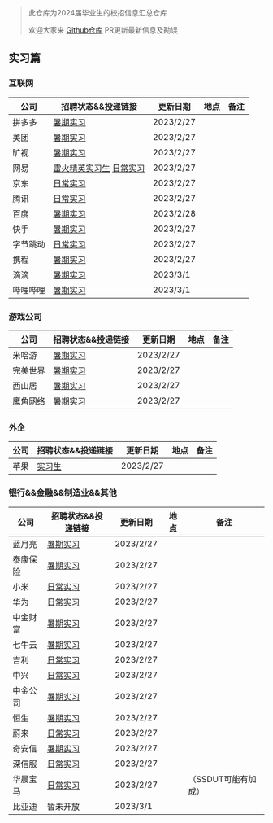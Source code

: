 > 此仓库为2024届毕业生的校招信息汇总仓库
>
> 欢迎大家来 [Github仓库](https://github.com/NAOSI-DLUT/Campus2024) PR更新最新信息及勘误

## 实习篇

### 互联网

| 公司     | 招聘状态&&投递链接                                           | 更新日期  | 地点 | 备注 |
| -------- | ------------------------------------------------------------ | --------- | ---- | ---- |
| 拼多多   | [暑期实习](https://careers.pinduoduo.com/campus/intern)      | 2023/2/27 |      |      |
| 美团     | [暑期实习](https://zhaopin.meituan.com/web/campus)           | 2023/2/27 |      |      |
| 旷视     | [暑期实习](https://app.mokahr.com/campus-recruitment/megviihr/38642#/) | 2023/2/27 |      |      |
| 网易     | [雷火精英实习生](https://leihuo.163.com/campus/#/research?channel=EiCweVfK)  [日常实习](https://hr.163.com/job-list.html?workType=1) | 2023/2/27 |      |      |
| 京东     | [日常实习](https://zhaopin.jd.com/web/job/trainee_job_info_list/5?time=1675865634536) | 2023/2/27 |      |      |
| 腾讯     | [日常实习](https://join.qq.com/post.html?pid=2&amp;query=2_75%2C2_76%2C2_77%2C2_84%2C2_93%2C2_231%2Cp_2&time=1675865633560&query=p_2) | 2023/2/27 |      |      |
| 百度     | [暑期实习](https://talent.baidu.com/jobs/list?time=1675865632521) | 2023/2/28 |      |      |
| 快手     | [暑期实习](https://zhaopin.kuaishou.cn/recruit/e/?time=1675865631504#/official/trainee/?workLocationCode=domestic&name=%E6%9A%91%E6%9C%9F%E5%AE%9E%E4%B9%A0) | 2023/2/27 |      |      |
| 字节跳动 | [日常实习](https://jobs.bytedance.com/campus/position?keywords=&category=&location=&project=&type=3&job_hot_flag=&current=1&limit=10&functionCategory=) | 2023/2/27 |      |      |
| 携程     | [暑期实习](https://campus.ctrip.com/campus-recruitment/trip/37757/#/page/%E6%A0%A1%E6%8B%9B%E9%A1%B9%E7%9B%AE) | 2023/2/27 |      |      |
| 滴滴     | [暑期实习](https://app.mokahr.com/apply/didiglobal/6222#/)   | 2023/3/1  |      |      |
| 哔哩哔哩 | [暑期实习](https://jobs.bilibili.com/campus/positions?type=0) | 2023/3/1  |      |      |

### 游戏公司

| 公司     | 招聘状态&&投递链接                                           | 更新日期  | 地点 | 备注 |
| -------- | ------------------------------------------------------------ | --------- | ---- | ---- |
| 米哈游   | [暑期实习](https://campus.mihoyo.com/#/campus/position)      | 2023/2/27 |      |      |
| 完美世界 | [暑期实习](https://jobs.games.wanmei.com/school.html)        | 2023/2/27 |      |      |
| 西山居   | [暑期实习](https://app.mokahr.com/campus-recruitment/xishanju/37430#/) | 2023/2/27 |      |      |
| 鹰角网络 | [暑期实习](https://jobs.hypergryph.com/campus_apply/hypergryph/26326#/) | 2023/2/27 |      |      |


### 外企

| 公司 | 招聘状态&&投递链接                                           | 更新日期  | 地点 | 备注 |
| ---- | ------------------------------------------------------------ | --------- | ---- | ---- |
| 苹果 | [实习生](https://jobs.apple.com/zh-cn/search?location=china-CHNC&team=internships-STDNT-INTRN+corporate-STDNT-CORP&cid=social_all_china_wechat_china_students_opportunities&board_id=JB089) | 2023/2/27 |      |      |

### 银行&&金融&&制造业&&其他

| 公司     | 招聘状态&&投递链接                                           | 更新日期  | 地点 | 备注 |
| -------- | ------------------------------------------------------------ | --------- | ---- | ---- |
| 蓝月亮   | [暑期实习](http://talent.bluemoon.com.cn/talent/recruit/#/bluemoon/campus/internStudent) | 2023/2/27 |      |      |
| 泰康保险 | [暑期实习](http://jobtaikang.zhiye.com/internlist?k=&c=-1&subcity=&subcitys=&p=1^-1,3^-1&day=-1&sort=1&PageIndex=1&class=1#this) | 2023/2/27 |      |      |
| 小米     | [日常实习](https://xiaomi.jobs.f.mioffice.cn/internship/?spread=6AA3R7B) | 2023/2/27 |      |      |
| 华为     | [日常实习](https://career.huawei.com/reccampportal/portal5/campus-recruitment.html?jobTypes=0#jobList) | 2023/2/27 |      |      |
| 中金财富 | [暑期实习](https://cicc.m.zhiye.com/#/jobs?jc=2&search=true&ky=&c1=1_4&c=&code=&RewardJob=0&jobads=&shareid=&token=) | 2023/2/27 |      |      |
| 七牛云   | [暑期实习](https://campus.qiniu.com/campus-recruitment/qiniuyun/73989#/) | 2023/2/27 |      |      |
| 吉利     | [日常实习](https://campus.geely.com/hcm-web/#/jobs/school?studentTypes=2) | 2023/2/27 |      |      |
| 中兴     | [日常实习](https://app.mokahr.com/campus-recruitment/zte/46903#/jobs?project=100010504&zhineng=72363&page=1) | 2023/2/27 |      |      |
| 中金公司 | [暑期实习](https://cicc.zhiye.com/summer?k=&c=-1&p=3^-1,1^8&day=-1&PageIndex=1&pc=&class=2#zw) | 2023/2/27 |      |      |
| 恒生     | [暑期实习](https://campus.hundsun.com/intern/jobs)           | 2023/2/27 |      |      |
| 蔚来     | [日常实习](https://nio.jobs.feishu.cn/intern/position/)      | 2023/2/27 |      |      |
| 奇安信   | [暑期实习](https://campus.qianxin.com/campus/intern)         | 2023/2/27 |      |      |
| 深信服   | [日常实习](https://hr.sangfor.com/campucompon/schoolRecruitment/trainee) | 2023/2/27 |      |      |
| 华晨宝马 | [日常实习](http://www.bmw-brilliance.cn/cn/zh/career/future-talent-program/index.html) | 2023/2/27 |      | （SSDUT可能有加成）     |
| 比亚迪 | 暂未开放 | 2023/3/1 | |  |
